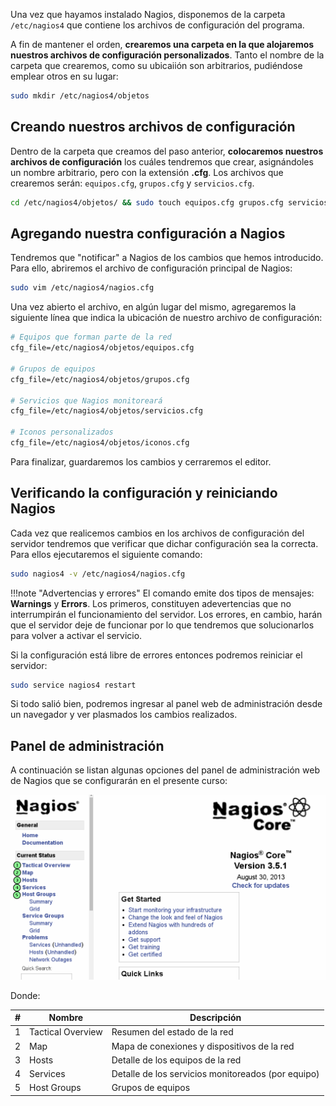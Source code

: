Una vez que hayamos instalado Nagios, disponemos de la carpeta `/etc/nagios4` que contiene los archivos de configuración del programa.

A fin de mantener el orden, **crearemos una carpeta en la que alojaremos nuestros archivos de configuración personalizados**. Tanto el nombre de la carpeta que crearemos, como su ubicaiión son arbitrarios, pudiéndose emplear otros en su lugar: 

```bash
sudo mkdir /etc/nagios4/objetos
```

## Creando nuestros archivos de configuración


Dentro de la carpeta que creamos del paso anterior, **colocaremos nuestros archivos de configuración** los cuáles tendremos que crear, asignándoles un nombre arbitrario, pero con la extensión **.cfg**. Los archivos que crearemos serán: `equipos.cfg`, `grupos.cfg` y `servicios.cfg`.

```bash
cd /etc/nagios4/objetos/ && sudo touch equipos.cfg grupos.cfg servicios.cfg iconos.cfg
```

## Agregando nuestra configuración a Nagios


Tendremos que "notificar" a Nagios de los cambios que hemos introducido. Para ello, abriremos el archivo de configuración principal de Nagios: 

```bash
sudo vim /etc/nagios4/nagios.cfg
```

Una vez abierto el archivo, en algún lugar del mismo, agregaremos la siguiente línea que indica la ubicación de nuestro archivo de configuración: 

```apache
# Equipos que forman parte de la red
cfg_file=/etc/nagios4/objetos/equipos.cfg
  
# Grupos de equipos
cfg_file=/etc/nagios4/objetos/grupos.cfg

# Servicios que Nagios monitoreará
cfg_file=/etc/nagios4/objetos/servicios.cfg

# Iconos personalizados
cfg_file=/etc/nagios4/objetos/iconos.cfg
```

Para finalizar, guardaremos los cambios y cerraremos el editor.

## Verificando la configuración y reiniciando Nagios
Cada vez que realicemos cambios en los archivos de configuración del servidor tendremos que verificar que dichar configuración sea la correcta. Para ellos ejecutaremos el siguiente comando:

```bash
sudo nagios4 -v /etc/nagios4/nagios.cfg
```


!!!note "Advertencias y errores" 
	El comando emite dos tipos de mensajes: **Warnings** y **Errors**. Los primeros, constituyen adevertencias que no interrumpirán el funcionamiento del servidor. Los errores, en cambio, harán que el servidor deje de funcionar por lo que tendremos que solucionarlos para volver a activar el servicio.


Si la configuración está libre de errores entonces podremos reiniciar el servidor: 

```bash
sudo service nagios4 restart
```

Si todo salió bien, podremos ingresar al panel web de administración desde un navegador y ver plasmados los cambios realizados. 

## Panel de administración
A continuación se listan algunas opciones del panel de administración web de Nagios que se configurarán en el presente curso: 

![Panel de Nagios](imgNagios/nagiospanel.png)

Donde:

|#|Nombre|Descripción|
|----|----|----|
|1|Tactical Overview|Resumen del estado de la red|
|2|Map|Mapa de conexiones y dispositivos de la red|
|3|Hosts|Detalle de los equipos de la red|
|4|Services|Detalle de los servicios monitoreados (por equipo)|
|5|Host Groups|Grupos de equipos|

